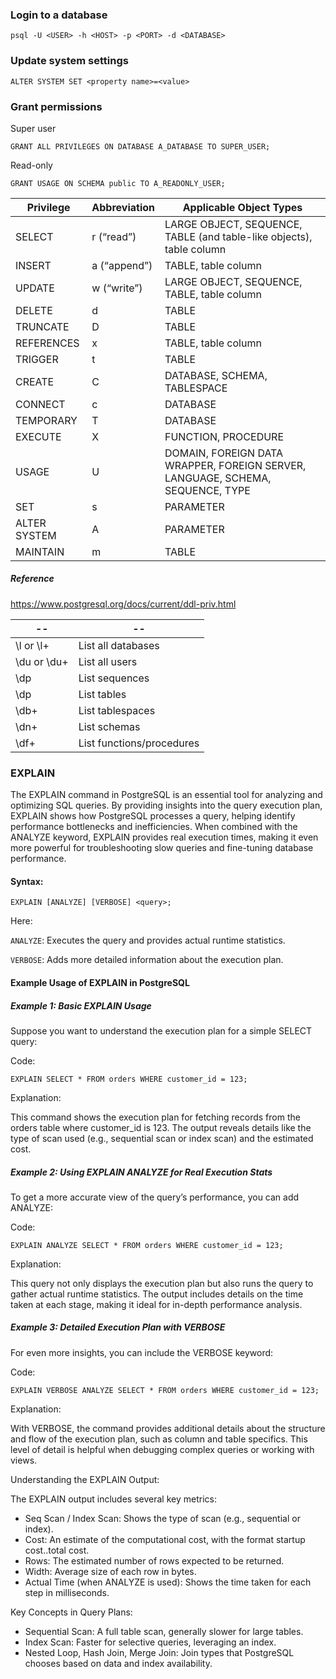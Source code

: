 ### Login to a database

```
psql -U <USER> -h <HOST> -p <PORT> -d <DATABASE>
```

### Update system settings

```
ALTER SYSTEM SET <property name>=<value>
```

### Grant permissions

Super user

```
GRANT ALL PRIVILEGES ON DATABASE A_DATABASE TO SUPER_USER;
```

Read-only

```
GRANT USAGE ON SCHEMA public TO A_READONLY_USER;
```

|Privilege|	Abbreviation|	Applicable Object Types|
|-|-|-|
|SELECT|	r (“read”)|	LARGE OBJECT, SEQUENCE, TABLE (and table-like objects), table column|
|INSERT|	a (“append”)|	TABLE, table column|
|UPDATE|	w (“write”)|	LARGE OBJECT, SEQUENCE, TABLE, table column|
|DELETE|	d|	TABLE|
|TRUNCATE|	D|	TABLE|
|REFERENCES|	x|	TABLE, table column|
|TRIGGER|	t|	TABLE|
|CREATE|	C|	DATABASE, SCHEMA, TABLESPACE|
|CONNECT|	c|	DATABASE|
|TEMPORARY|	T|	DATABASE|
|EXECUTE|	X|	FUNCTION, PROCEDURE|
|USAGE|	U|	DOMAIN, FOREIGN DATA WRAPPER, FOREIGN SERVER, LANGUAGE, SCHEMA, SEQUENCE, TYPE|
|SET|	s|	PARAMETER|
|ALTER SYSTEM|	A|	PARAMETER|
|MAINTAIN|	m|	TABLE|

##### Reference

https://www.postgresql.org/docs/current/ddl-priv.html


|--|--|
|--|--|
|\l or \l+| List all databases|
|\du or \du+| List all users|
|\dp| List sequences|
|\dp| List tables|
|\db+| List tablespaces|
|\dn+| List schemas|
|\df+| List functions/procedures|


### EXPLAIN

The EXPLAIN command in PostgreSQL is an essential tool for analyzing and optimizing SQL queries. By providing insights into the query execution plan, EXPLAIN shows how PostgreSQL processes a query, helping identify performance bottlenecks and inefficiencies. When combined with the ANALYZE keyword, EXPLAIN provides real execution times, making it even more powerful for troubleshooting slow queries and fine-tuning database performance.

#### Syntax:

```
EXPLAIN [ANALYZE] [VERBOSE] <query>;
```

Here:

`ANALYZE`: Executes the query and provides actual runtime statistics.

`VERBOSE`: Adds more detailed information about the execution plan.

#### Example Usage of EXPLAIN in PostgreSQL

##### Example 1: Basic EXPLAIN Usage

Suppose you want to understand the execution plan for a simple SELECT query:

Code:

```
EXPLAIN SELECT * FROM orders WHERE customer_id = 123;
```

Explanation:

This command shows the execution plan for fetching records from the orders table where customer_id is 123.
The output reveals details like the type of scan used (e.g., sequential scan or index scan) and the estimated cost.

##### Example 2: Using EXPLAIN ANALYZE for Real Execution Stats

To get a more accurate view of the query’s performance, you can add ANALYZE:

Code:

```
EXPLAIN ANALYZE SELECT * FROM orders WHERE customer_id = 123;
```

Explanation:

This query not only displays the execution plan but also runs the query to gather actual runtime statistics.
The output includes details on the time taken at each stage, making it ideal for in-depth performance analysis.

##### Example 3: Detailed Execution Plan with VERBOSE

For even more insights, you can include the VERBOSE keyword:

Code:

```
EXPLAIN VERBOSE ANALYZE SELECT * FROM orders WHERE customer_id = 123;
```

Explanation:

With VERBOSE, the command provides additional details about the structure and flow of the execution plan, such as column and table specifics.
This level of detail is helpful when debugging complex queries or working with views.

Understanding the EXPLAIN Output:

The EXPLAIN output includes several key metrics:

- Seq Scan / Index Scan: Shows the type of scan (e.g., sequential or index).
- Cost: An estimate of the computational cost, with the format startup cost..total cost.
- Rows: The estimated number of rows expected to be returned.
- Width: Average size of each row in bytes.
- Actual Time (when ANALYZE is used): Shows the time taken for each step in milliseconds.

Key Concepts in Query Plans:

- Sequential Scan: A full table scan, generally slower for large tables.
- Index Scan: Faster for selective queries, leveraging an index.
- Nested Loop, Hash Join, Merge Join: Join types that PostgreSQL chooses based on data and index availability.
